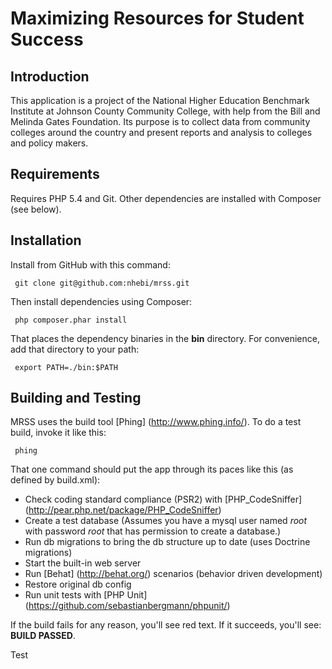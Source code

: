 Maximizing Resources for Student Success
=======================

Introduction
------------
This application is a project of the National Higher Education Benchmark Institute
 at Johnson County Community College, with help from the Bill and Melinda Gates
 Foundation. Its purpose is to collect data from community colleges around the
 country and present reports and analysis to colleges and policy makers.

Requirements
------------
Requires PHP 5.4 and Git. Other dependencies are installed with Composer (see
below).

Installation
------------
Install from GitHub with this command:

     git clone git@github.com:nhebi/mrss.git

Then install dependencies using Composer:
    
     php composer.phar install

That places the dependency binaries in the __bin__ directory. For convenience, add that directory to your path:

     export PATH=./bin:$PATH

Building and Testing
------------
MRSS uses the build tool [Phing] (http://www.phing.info/). To do a test build, invoke it like this:

     phing
     
That one command should put the app through its paces like this (as defined by build.xml):

+ Check coding standard compliance (PSR2) with [PHP_CodeSniffer] (http://pear.php.net/package/PHP_CodeSniffer)
+ Create a test database (Assumes you have a mysql user named _root_ with password _root_ that has permission to create a database.)
+ Run db migrations to bring the db structure up to date (uses Doctrine migrations)
+ Start the built-in web server
+ Run [Behat] (http://behat.org/) scenarios (behavior driven development)
+ Restore original db config
+ Run unit tests with [PHP Unit] (https://github.com/sebastianbergmann/phpunit/)

If the build fails for any reason, you'll see red text. If it succeeds,
you'll see: __BUILD PASSED__.

Test
